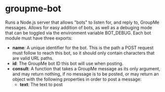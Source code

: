 # groupme-bot
Runs a Node.js server that allows "bots" to listen for, and reply to, GroupMe messages.
Allows for easy addition of bots, as well as a debuging mode that can be toggled via the environment variable BOT_DEBUG.
Each bot module must have three exports:
 * **name**: A unique identifier for the bot. This is the path a POST request must follow to reach this bot, so it should only contain characters that are valid URL paths.
 * **id**: The GroupMe bot ID this bot will use when posting.
 * **consult**: A function that takes a GroupMe message as its only argument, and may return nothing, if no message is to be posted, or may return an object with the following properties in order to post a message:
 	* **text**: The text to post